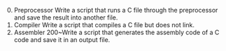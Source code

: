 0. Preprocessor
Write a script that runs a C file through the preprocessor and save the result into another file.
1. Compiler
Write a script that compiles a C file but does not link.
2. Assembler
200~Write a script that generates the assembly code of a C code and save it in an output file.
